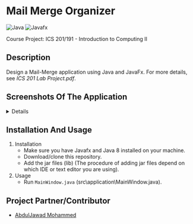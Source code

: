 # Mail Merge Organizer
  ![Java](https://img.shields.io/badge/Java-5181b8?style=flat&logo=java&logoColor=white)
  ![Javafx](https://img.shields.io/badge/-Javafx-orange?style=flat)
  
  Course Project: ICS 201/191 - Introduction to Computing II

## Description
   Design a Mail-Merge application using Java and JavaFx. For more details, see *ICS 201 Lab Project.pdf*.
  
## Screenshots Of The Application
<details>
  <sumaary>Click to expand!</summary>

![](images/1.PNG)
![](images/2.PNG)
![](images/3.PNG)
![](images/4.PNG)
</details>


## Installation And Usage
1. Installation
   - Make sure you have Javafx and Java 8 installed on your machine.
   - Download/clone this repository.
   - Add the jar files (lib\) (The procedure of adding jar files depend on which IDE or text editor you are using). 
2. Usage
   - Run ````MainWindow.java```` (src\application\MainWindow.java).

## Project Partner/Contributor
   - [AbdulJawad Mohammed](https://github.com/abbaddon1001)
